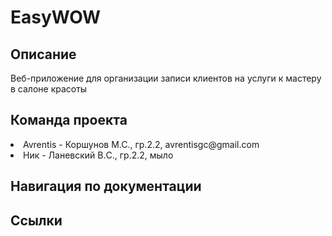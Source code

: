 # EasyWOW

## Описание
Веб-приложение для организации записи клиентов на услуги к мастеру в салоне красоты

## Команда проекта
<li> Avrentis - Коршунов М.С., гр.2.2, avrentisgc@gmail.com
<li> Ник - Ланевский В.C., гр.2.2, мыло
  
## Навигация по документации

## Ссылки
